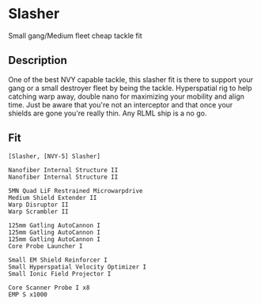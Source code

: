 # Slasher

Small gang/Medium fleet cheap tackle fit 


## Description

One of the best NVY capable tackle, this slasher fit is there to support your
gang or a small destroyer fleet by being the tackle. Hyperspatial rig to help
catching warp away, double nano for maximizing your mobility and align time.
Just be aware that you're not an interceptor and that once your shields are gone
you're really thin. Any RLML ship is a no go.


## Fit

```
[Slasher, [NVY-5] Slasher]

Nanofiber Internal Structure II
Nanofiber Internal Structure II

5MN Quad LiF Restrained Microwarpdrive
Medium Shield Extender II
Warp Disruptor II
Warp Scrambler II

125mm Gatling AutoCannon I
125mm Gatling AutoCannon I
125mm Gatling AutoCannon I
Core Probe Launcher I

Small EM Shield Reinforcer I
Small Hyperspatial Velocity Optimizer I
Small Ionic Field Projector I

Core Scanner Probe I x8
EMP S x1000
```